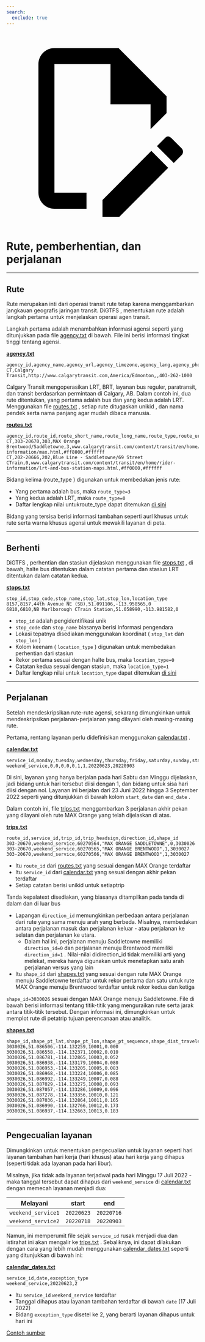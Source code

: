 ```yaml
---
search:
  exclude: true
---
```


<a class="pencil-link" href="https://github.com/MobilityData/gtfs.org/edit/main/docs/schedule/examples/routes-stops-trips.md" title="Edit this page" target="_blank">
    <svg class="pencil" xmlns="http://www.w3.org/2000/svg" viewBox="0 0 24 24"><path d="M10 20H6V4h7v5h5v3.1l2-2V8l-6-6H6c-1.1 0-2 .9-2 2v16c0 1.1.9 2 2 2h4v-2m10.2-7c.1 0 .3.1.4.2l1.3 1.3c.2.2.2.6 0 .8l-1 1-2.1-2.1 1-1c.1-.1.2-.2.4-.2m0 3.9L14.1 23H12v-2.1l6.1-6.1 2.1 2.1Z"></path></svg>
  </a>

# Rute, pemberhentian, dan perjalanan

<hr/>

## Rute

Rute merupakan inti dari operasi transit rute tetap karena menggambarkan jangkauan geografis jaringan transit. DiGTFS , menentukan rute adalah langkah pertama untuk menjelaskan operasi agen transit.

Langkah pertama adalah menambahkan informasi agensi seperti yang ditunjukkan pada file [agency.txt](../../reference/#agencytxt) di bawah. File ini berisi informasi tingkat tinggi tentang agensi.

[**agency.txt**](../../reference/#agencytxt)

    agency_id,agency_name,agency_url,agency_timezone,agency_lang,agency_phone
    CT,Calgary Transit,http://www.calgarytransit.com,America/Edmonton,,403-262-1000

Calgary Transit mengoperasikan LRT, BRT, layanan bus reguler, paratransit, dan transit berdasarkan permintaan di Calgary, AB. Dalam contoh ini, dua rute ditentukan, yang pertama adalah bus dan yang kedua adalah LRT. Menggunakan file [routes.txt](../../reference/#routestxt) , setiap rute ditugaskan unikid , dan nama pendek serta nama panjang agar mudah dibaca manusia.

[**routes.txt**](../../reference/#routestxt)

    agency_id,route_id,route_short_name,route_long_name,route_type,route_url,route_color,route_text_color
    CT,303-20670,303,MAX Orange Brentwood/Saddletowne,3,www.calgarytransit.com/content/transit/en/home/rider-information/max.html,#ff8000,#ffffff
    CT,202-20666,202,Blue Line - Saddletowne/69 Street CTrain,0,www.calgarytransit.com/content/transit/en/home/rider-information/lrt-and-bus-station-maps.html,#ff0000,#ffffff

Bidang kelima (route_type ) digunakan untuk membedakan jenis rute:

- Yang pertama adalah bus, maka `route_type=3`
- Yang kedua adalah LRT, maka `route_type=0`
- Daftar lengkap nilai untukroute_type dapat ditemukan [di sini](../../reference/#routestxt)

Bidang yang tersisa berisi informasi tambahan seperti aurl khusus untuk rute serta warna khusus agensi untuk mewakili layanan di peta.

<hr/>

## Berhenti

DiGTFS , perhentian dan stasiun dijelaskan menggunakan file [stops.txt](../../reference/#stopstxt) , di bawah, halte bus ditentukan dalam catatan pertama dan stasiun LRT ditentukan dalam catatan kedua.

[**stops.txt**](../../reference/#stopstxt)

    stop_id,stop_code,stop_name,stop_lat,stop_lon,location_type
    8157,8157,44th Avenue NE (SB),51.091106,-113.958565,0
    6810,6810,NB Marlborough CTrain Station,51.058990,-113.981582,0

- `stop_id` adalah pengidentifikasi unik
- `stop_code` dan `stop_name` biasanya berisi informasi pengendara
- Lokasi tepatnya disediakan menggunakan koordinat ( `stop_lat` dan `stop_lon` )
- Kolom keenam ( `location_type` ) digunakan untuk membedakan perhentian dari stasiun
- Rekor pertama sesuai dengan halte bus, maka `location_type=0`
- Catatan kedua sesuai dengan stasiun, maka `location_type=1`
- Daftar lengkap nilai untuk `location_type` dapat ditemukan [di sini](../../reference/stopstxt)

<hr/>

## Perjalanan

Setelah mendeskripsikan rute-rute agensi, sekarang dimungkinkan untuk mendeskripsikan perjalanan-perjalanan yang dilayani oleh masing-masing rute.

Pertama, rentang layanan perlu didefinisikan menggunakan [calendar.txt](../../reference/#calendartxt) .

[**calendar.txt**](../../reference/#calendartxt)

    service_id,monday,tuesday,wednesday,thursday,friday,saturday,sunday,start_date,end_date
    weekend_service,0,0,0,0,0,1,1,20220623,20220903

Di sini, layanan yang hanya berjalan pada hari Sabtu dan Minggu dijelaskan, jadi bidang untuk hari tersebut diisi dengan 1, dan bidang untuk sisa hari diisi dengan nol. Layanan ini berjalan dari 23 Juni 2022 hingga 3 September 2022 seperti yang ditunjukkan di bawah kolom `start_date` dan `end_date` .

Dalam contoh ini, file [trips.txt](../../reference/#tripstxt) menggambarkan 3 perjalanan akhir pekan yang dilayani oleh rute MAX Orange yang telah dijelaskan di atas.

[**trips.txt**](../../reference/#tripstxt)

    route_id,service_id,trip_id,trip_headsign,direction_id,shape_id
    303-20670,weekend_service,60270564,"MAX ORANGE SADDLETOWNE",0,3030026
    303-20670,weekend_service,60270565,"MAX ORANGE BRENTWOOD",1,3030027
    303-20670,weekend_service,60270566,"MAX ORANGE BRENTWOOD",1,3030027

- Itu `route_id` dari [routes.txt](../../reference/#routestxt) yang sesuai dengan MAX Orange terdaftar
- Itu `service_id` dari [calendar.txt](../../reference/#calendartxt) yang sesuai dengan akhir pekan terdaftar
- Setiap catatan berisi unikid untuk setiaptrip

Tanda kepalatext disediakan, yang biasanya ditampilkan pada tanda di dalam dan di luar bus

- Lapangan `direction_id` memungkinkan perbedaan antara perjalanan dari rute yang sama menuju arah yang berbeda. Misalnya, membedakan antara perjalanan masuk dan perjalanan keluar - atau perjalanan ke selatan dan perjalanan ke utara.
  - Dalam hal ini, perjalanan menuju Saddletowne memiliki `direction_id=0` dan perjalanan menuju Brentwood memiliki `direction_id=1` . Nilai-nilai didirection_id tidak memiliki arti yang melekat, mereka hanya digunakan untuk menetapkan satu arah perjalanan versus yang lain
- Itu `shape_id` dari [shapes.txt](../../reference/#shapestxt) yang sesuai dengan rute MAX Orange menuju Saddletowne terdaftar untuk rekor pertama dan satu untuk rute MAX Orange menuju Brentwood terdaftar untuk rekor kedua dan ketiga

`shape_id=3030026` sesuai dengan MAX Orange menuju Saddletowne. File di bawah berisi informasi tentang titik-titik yang menguraikan rute serta jarak antara titik-titik tersebut. Dengan informasi ini, dimungkinkan untuk memplot rute di petatrip tujuan perencanaan atau analitik.

[**shapes.txt**](../../reference/#shapestxt)

    shape_id,shape_pt_lat,shape_pt_lon,shape_pt_sequence,shape_dist_traveled
    3030026,51.086506,-114.132259,10001,0.000
    3030026,51.086558,-114.132371,10002,0.010
    3030026,51.086781,-114.132865,10003,0.052
    3030026,51.086938,-114.133179,10004,0.080
    3030026,51.086953,-114.133205,10005,0.083
    3030026,51.086968,-114.133224,10006,0.085
    3030026,51.086992,-114.133249,10007,0.088
    3030026,51.087029,-114.133275,10008,0.093
    3030026,51.087057,-114.133286,10009,0.096
    3030026,51.087278,-114.133356,10010,0.121
    3030026,51.087036,-114.132864,10011,0.165
    3030026,51.086990,-114.132766,10012,0.173
    3030026,51.086937,-114.132663,10013,0.183

<hr/>

## Pengecualian layanan

Dimungkinkan untuk menentukan pengecualian untuk layanan seperti hari layanan tambahan hari kerja (hari khusus) atau hari kerja yang dihapus (seperti tidak ada layanan pada hari libur).

Misalnya, jika tidak ada layanan terjadwal pada hari Minggu 17 Juli 2022 - maka tanggal tersebut dapat dihapus dari `weekend_service` di [calendar.txt](../../reference/#calendartxt)  dengan memecah layanan menjadi dua:

|  Melayani          | start      | end        |
| ------------------ | ---------- | ---------- |
| `weekend_service1` | `20220623` | `20220716` |
| `weekend_service2` | `20220718` | `20220903` |

Namun, ini memperumit file sejak `service_id` rusak menjadi dua dan istirahat ini akan mengalir ke [trips.txt](../../reference/#tripstxt) . Sebaliknya, ini dapat dilakukan dengan cara yang lebih mudah menggunakan [calendar_dates.txt](../../reference/#calendar_datestxt) seperti yang ditunjukkan di bawah ini:

[**calendar_dates.txt**](../../reference/#calendar_datestxt)

    service_id,date,exception_type
    weekend_service,20220623,2

- Itu `service_id` `weekend_service` terdaftar
- Tanggal dihapus atau layanan tambahan terdaftar di bawah `date` (17 Juli 2022)
- Bidang `exception_type` disetel ke 2, yang berarti layanan dihapus untuk hari ini

[Contoh sumber](https://data.calgary.ca/download/npk7-z3bj/application%2Fzip)
